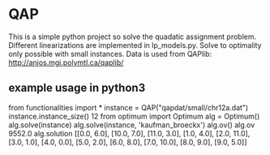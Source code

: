 # QAP

This is a simple python project so solve the quadatic assignment problem.
Different linearizations are implemented in lp_models.py.
Solve to optimality only possible with small instances.
Data is used from QAPlib: http://anjos.mgi.polymtl.ca/qaplib/

## example usage in python3
from functionalities import *
instance = QAP("qapdat/small/chr12a.dat")
instance.instance_size()
12
from optimum import Optimum
alg = Optimum()
alg.solve(instance)
alg.solve(instance, 'kaufman_broeckx')
alg.ov()
alg.ov
9552.0
alg.solution
[[0.0, 6.0], [10.0, 7.0], [11.0, 3.0], [1.0, 4.0], [2.0, 11.0], [3.0, 1.0], [4.0, 0.0], [5.0, 2.0], [6.0, 8.0], [7.0, 10.0], [8.0, 9.0], [9.0, 5.0]]